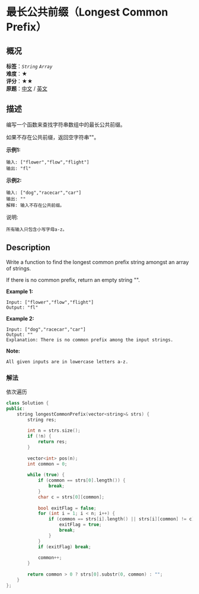 # 最长公共前缀（Longest Common Prefix）
## 概况
**标签**：*`String`*  *`Array`*<br>
**难度**：★<br>
**评分**：★★<br>
**原题**：[中文](https://leetcode-cn.com/problems/longest-common-prefix) / [英文](https://leetcode.com/problems/longest-common-prefix)

## 描述
编写一个函数来查找字符串数组中的最长公共前缀。

如果不存在公共前缀，返回空字符串""。

**示例1:**
```
输入: ["flower","flow","flight"]
输出: "fl"
```

**示例2:**
```
输入: ["dog","racecar","car"]
输出: ""
解释: 输入不存在公共前缀。
```

说明:

    所有输入只包含小写字母a-z。 

## Description
Write a function to find the longest common prefix string amongst an array of strings.

If there is no common prefix, return an empty string "".

**Example 1:**
```
Input: ["flower","flow","flight"]
Output: "fl"
```

**Example 2:**
```
Input: ["dog","racecar","car"]
Output: ""
Explanation: There is no common prefix among the input strings.
```

**Note:**

    All given inputs are in lowercase letters a-z.
    
### 解法
依次遍历
```c++
class Solution {
public:
    string longestCommonPrefix(vector<string>& strs) {
        string res;
        
        int n = strs.size();
        if (!n) {
            return res;
        }
        
        vector<int> pos(n);
        int common = 0;
        
        while (true) {
            if (common == strs[0].length()) {
                break;
            }
            char c = strs[0][common];
            
            bool exitFlag = false;
            for (int i = 1; i < n; i++) {
                if (common == strs[i].length() || strs[i][common] != c) {
                    exitFlag = true;
                    break;
                }
            }
            if (exitFlag) break;
            
            common++;
        }
        
        return common > 0 ? strs[0].substr(0, common) : "";
    }
};
```